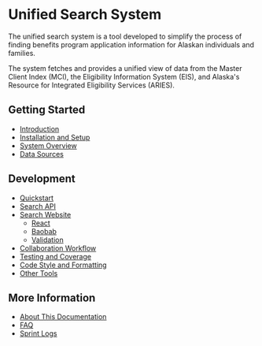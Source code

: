 # Unified Search System

The unified search system is a tool developed to simplify the process of finding benefits program application information for Alaskan individuals and families.

The system fetches and provides a unified view of data from the Master Client Index (MCI), the Eligibility Information System (EIS), and Alaska's Resource for Integrated Eligibility Services (ARIES).

## Getting Started

* [Introduction](README.md)
* [Installation and Setup](getting-started/installation-and-setup.md)
* [System Overview](getting-started/system-overview.md)
* [Data Sources](getting-started/data-sources.md)

## Development

* [Quickstart](development/quickstart.md)
* [Search API](development/search-api.md)
* [Search Website](development/search-website.md)
    * [React](development/search-website.md#react)
    * [Baobab](development/search-website.md#baobab)
    * [Validation](development/search-website.md#validation)
* [Collaboration Workflow](development/collaboration-workflow.md)
* [Testing and Coverage](development/testing-and-coverage.md)
* [Code Style and Formatting](development/code-style-and-formatting.md)
* [Other Tools](development/other-tools.md)

## More Information

* [About This Documentation](more-information/about-this-documentation.md)
* [FAQ](more-information/faq.md)
* [Sprint Logs](more-information/sprints.md)